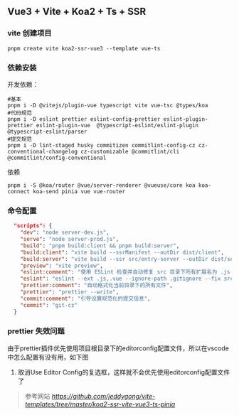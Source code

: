 ## Vue3 + Vite + Koa2 + Ts + SSR

### vite 创建项目

```shell
pnpm create vite koa2-ssr-vue3 --template vue-ts
```

### 依赖安装

开发依赖：

```shell
#基本
pnpm i -D @vitejs/plugin-vue typescript vite vue-tsc @types/koa
#代码规范
pnpm i -D eslint prettier eslint-config-prettier eslint-plugin-prettier eslint-plugin-vue  @typescript-eslint/eslint-plugin @typescript-eslint/parser
#提交规范
pnpm i -D lint-staged husky commitizen commitlint-config-cz cz-conventional-changelog cz-customizable @commitlint/cli @commitlint/config-conventional

```
依赖

```shell
pnpm i -S @koa/router @vue/server-renderer @vueuse/core koa koa-connect koa-send pinia vue vue-router
```

### 命令配置

```json
  "scripts": {
    "dev": "node server-dev.js",
    "serve": "node server-prod.js",
    "build": "pnpm build:client && pnpm build:server",
    "build:client": "vite build --ssrManifest --outDir dist/client",
    "build:server": "vite build --ssr src/entry-server --outDir dist/server",
    "preview": "vite preview",
    "eslint:comment": "使用 ESLint 检查并自动修复 src 目录下所有扩展名为 .js 和 .vue 的文件",
    "eslint": "eslint --ext .js,.vue --ignore-path .gitignore --fix src",
    "prettier:comment": "自动格式化当前目录下的所有文件",
    "prettier": "prettier --write",
    "commit:comment": "引导设置规范化的提交信息",
    "commit": "git-cz"
  }
```

### prettier 失效问题
由于prettier插件优先使用项目根目录下的editorconfig配置文件，所以在vscode中怎么配置有没有用，如下图
1. 取消Use Editor Config的复选框，这样就不会优先使用editorconfig配置文件了

>参考网站
>*https://github.com/jeddygong/vite-templates/tree/master/koa2-ssr-vite-vue3-ts-pinia*